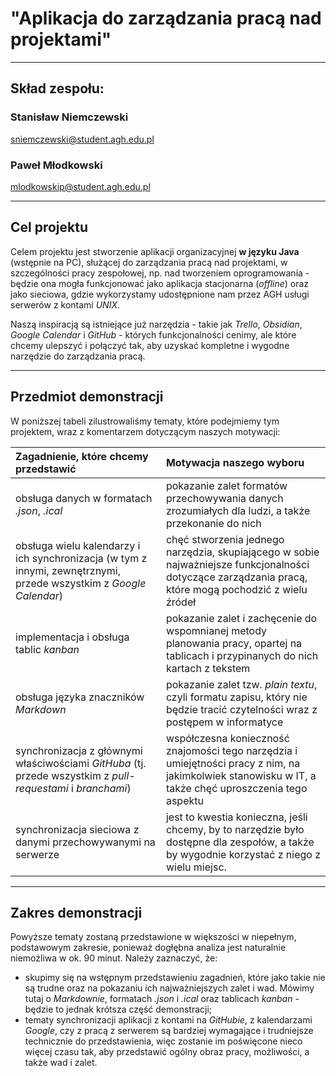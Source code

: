 # "Aplikacja do zarządzania pracą nad projektami"
___
## Skład zespołu:

### Stanisław Niemczewski

<sniemczewski@student.agh.edu.pl>  

### Paweł Młodkowski

<mlodkowskip@student.agh.edu.pl>

___
## Cel projektu

Celem projektu jest stworzenie aplikacji organizacyjnej **w języku Java** (wstępnie na PC), służącej do zarządzania pracą nad projektami, w szczególności pracy zespołowej, np. nad tworzeniem oprogramowania - będzie ona mogła funkcjonować jako aplikacja stacjonarna (*offline*) oraz jako sieciowa, gdzie wykorzystamy udostępnione nam przez AGH usługi serwerów z kontami *UNIX*. 

Naszą inspiracją są istniejące już narzędzia - takie jak *Trello*, *Obsidian*, *Google Calendar* i *GitHub* - których funkcjonalności cenimy, ale które chcemy ulepszyć i połączyć tak, aby uzyskać kompletne i wygodne narzędzie do zarządzania pracą.

___
## Przedmiot demonstracji

W poniższej tabeli zilustrowaliśmy tematy, które podejmiemy tym projektem, wraz z komentarzem dotyczącym naszych motywacji:

| Zagadnienie, które chcemy przedstawić                                                                              | Motywacja naszego wyboru                                                                                                                               |
| :----------------------------------------------------------------------------------------------------------------- | :----------------------------------------------------------------------------------------------------------------------------------------------------- |
| obsługa danych w formatach *.json*, *.ical*                                                                        | pokazanie zalet formatów przechowywania danych zrozumiałych dla ludzi, a także przekonanie do nich                                                     |
| obsługa wielu kalendarzy i ich synchronizacja (w tym z innymi, zewnętrznymi, przede wszystkim z *Google Calendar*) | chęć stworzenia jednego narzędzia, skupiającego w sobie najważniejsze funkcjonalności dotyczące zarządzania pracą, które mogą pochodzić z wielu źródeł |
| implementacja i obsługa tablic *kanban*                                                                            | pokazanie zalet i zachęcenie do wspomnianej metody planowania pracy, opartej na tablicach i przypinanych do nich kartach z tekstem                     |
| obsługa języka znaczników *Markdown*                                                                               | pokazanie zalet tzw. *plain textu*, czyli formatu zapisu, który nie będzie tracić czytelności wraz z postępem w informatyce                            |
| synchronizacja z głównymi właściwościami *GitHuba* (tj. przede wszystkim z *pull-requestami* i *branchami*)        | współczesna konieczność znajomości tego narzędzia i umiejętności pracy z nim, na jakimkolwiek stanowisku w IT, a także chęć uproszczenia tego aspektu  |
| synchronizacja sieciowa z danymi przechowywanymi na serwerze                                                       | jest to kwestia konieczna, jeśli chcemy, by to narzędzie było dostępne dla zespołów, a także by wygodnie korzystać z niego z wielu miejsc.             |
___
## Zakres demonstracji

Powyższe tematy zostaną przedstawione w większości w niepełnym, podstawowym zakresie, ponieważ dogłębna analiza jest naturalnie niemożliwa w ok. 90 minut. Należy zaznaczyć, że:
- skupimy się na wstępnym przedstawieniu zagadnień, które jako takie nie są trudne oraz na pokazaniu ich najważniejszych zalet i wad. Mówimy tutaj o *Markdownie*, formatach *.json* i *.ical* oraz tablicach *kanban* - będzie to jednak krótsza część demonstracji;
- tematy synchronizacji aplikacji z kontami na *GitHubie*, z kalendarzami *Google*, czy z pracą z serwerem są bardziej wymagające i trudniejsze technicznie do przedstawienia, więc zostanie im poświęcone nieco więcej czasu tak, aby przedstawić ogólny obraz pracy, możliwości, a także wad i zalet.
